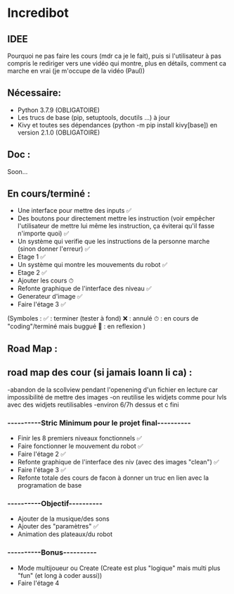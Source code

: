 # Incredibot

## IDEE
Pourquoi ne pas faire les cours (mdr ca je le fait), puis si l'utilisateur à pas compris le rediriger vers une vidéo qui montre, plus en détails, comment ca marche en vrai (je m'occupe de la vidéo (Paul))


## Nécessaire:
* Python 3.7.9 (OBLIGATOIRE)
* Les trucs de base (pip, setuptools, docutils ...) à jour
* Kivy et toutes ses dépendances (python -m pip install kivy[base]) en version 2.1.0 (OBLIGATOIRE)

## Doc :

Soon...

## En cours/terminé :

* Une interface pour mettre des inputs ✅
* Des boutons pour directement mettre les instruction (voir empêcher l'utilisateur de mettre lui même les instruction, ça éviterai qu'il fasse n'importe quoi) ✅
* Un système qui verifie que les instructions de la personne marche (sinon donner l'erreur) ✅
* Etage 1 ✅
* Un système qui montre les mouvements du robot ✅
* Etage 2 ✅
* Ajouter les cours ⏱
* Refonte graphique de l'interface des niveau ✅
* Generateur d'image ✅
* Faire l'étage 3 ✅

(Symboles : ✅ : terminer (tester à fond) ❌ : annulé ⏱ : en cours de "coding"/terminé mais buggué 🧠 : en reflexion )

## Road Map  :

## road map des cour (si jamais loann li ca) :
-abandon de la scollview pendant l'openening d'un fichier en lecture car impossibilité de mettre des images
-on reutilise les widjets comme pour lvls avec des widjets reutilisables
-environ 6/7h dessus et c fini

### ----------Stric Minimum pour le projet final----------
* Finir les 8 premiers niveaux fonctionnels ✅
* Faire fonctionner le mouvement du robot ✅
* Faire l'étage 2 ✅
* Refonte graphique de l'interface des niv (avec des images "clean") ✅
* Faire l'étage 3 ✅
* Refonte totale des cours de facon à donner un truc en lien avec la programation de base
### ----------Objectif----------
* Ajouter de la musique/des sons
* Ajouter des "paramètres" ✅
* Animation des plateaux/du robot
### ----------Bonus----------
* Mode multijoueur ou Create (Create est plus "logique" mais multi plus "fun" (et long à coder aussi))
* Faire l'étage 4
